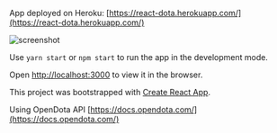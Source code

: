 App deployed on Heroku: [https://react-dota.herokuapp.com/](https://react-dota.herokuapp.com/)

![screenshot](https://github.com/[lxnewayfarer]/[react-dota]/blob/[master]/img.png?raw=true)

Use `yarn start` or `npm start` to run the app in the development mode.

Open [http://localhost:3000](http://localhost:3000) to view it in the browser.


This project was bootstrapped with [Create React App](https://github.com/facebook/create-react-app).

Using OpenDota API [https://docs.opendota.com/](https://docs.opendota.com/)
